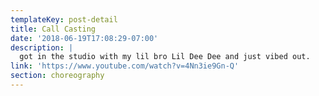 ```yaml
---
templateKey: post-detail
title: Call Casting
date: '2018-06-19T17:08:29-07:00'
description: |
  got in the studio with my lil bro Lil Dee Dee and just vibed out.
link: 'https://www.youtube.com/watch?v=4Nn3ie9Gn-Q'
section: choreography
---
```



